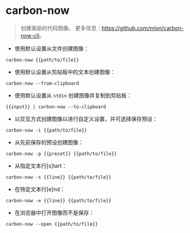 # carbon-now

> 创建美丽的代码图像。
> 更多信息：<https://github.com/mixn/carbon-now-cli>。

- 使用默认设置从文件创建图像：

`carbon-now {{path/to/file}}`

- 使用默认设置从剪贴板中的文本创建图像：

`carbon-now --from-clipboard`

- 使用默认设置从 `stdin` 创建图像并复制到剪贴板：

`{{input}} | carbon-now --to-clipboard`

- 以交互方式创建图像以进行自定义设置，并可选择保存预设：

`carbon-now -i {{path/to/file}}`

- 从先前保存的预设创建图像：

`carbon-now -p {{preset}} {{path/to/file}}`

- 从指定文本行[s]tart：

`carbon-now -s {{line}} {{path/to/file}}`

- 在特定文本行[e]nd：

`carbon-now -e {{line}} {{path/to/file}}`

- 在浏览器中打开图像而不是保存：

`carbon-now --open {{path/to/file}}`